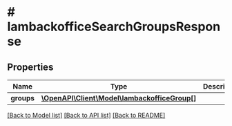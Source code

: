# # IambackofficeSearchGroupsResponse


## Properties 


Name | Type | Description | Notes
------------ | ------------- | ------------- | -------------
**groups**| [**\OpenAPI\Client\Model\IambackofficeGroup[]**](IambackofficeGroup.md) |   | [optional]


[[Back to Model list]](../../README.md#models) [[Back to API list]](../../README.md#endpoints) [[Back to README]](../../README.md)

